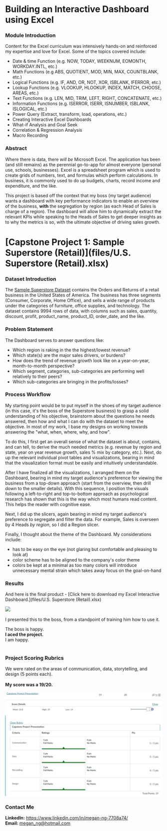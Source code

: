 # Building an Interactive Dashboard using Excel

### Module Introduction
Content for the Excel curriculum was intensively hands-on and reinforced my expertise and love for Excel. Some of the topics covered include:
* Date & time Function (e.g. NOW, TODAY, WEEKNUM, EOMONTH, WORKDAY.INTL, etc.)
* Math Functions (e.g ABS, QUOTIENT, MOD, MIN, MAX, COUNTBLANK, etc.)
* Logical Functions (e.g. IF, AND, OR, NOT, XOR, ISBLANK, IFERROR, etc.)
* Lookup Functions (e.g. VLOOKUP, HLOOKUP, INDEX, MATCH, CHOOSE, AREAS, etc.)
* Text Functions (e.g. LEN, MID, TRIM, LEFT, RIGHT, CONCATENATE, etc.)
* Information Functions (e.g. ISERROR, ISERR, ISNUMBER, ISBLANK, ISLOGICAL, etc.)
* Power Query (Extract, transform, load, operations, etc.)
* Creating Interactive Excel Dashboards
* What-if Analysis and Goal Seek
* Correlation & Regression Analysis
* Macro Recording


### Abstract
Where there is data, there _will be_ Microsoft Excel. The application has been (and still remains) as the perennial go-to-app for almost everyone (personal use, schools, businesses). Excel is a spreadsheet program which is used to create grids of numbers, text, and formulas which perform calculations. In business, it is commonly used to do up budgets, charts, record income and expenditure, and the like.

This project is based off the context that my boss (my target audience) wants a dashboard with key performance indicators to enable an overview of the business, **with** the segregation by region (as each Head of Sales is charge of a region). The dashboard will allow him to dynamically extract the relevant KPIs while speaking to the Heads of Sales to get deeper insights as to why the metrics is so, with the ultimate objective of driving sales growth.  

# [Capstone Project 1: Sample Superstore (Retail)](files/U.S. Superstore (Retail).xlsx)

### Dataset Introduction
The [Sample Superstore Dataset](https://www.wisdomaxis.com/technology/software/data/for-reports/super-stores-data-for-reports.php) contains the Orders and Returns of a retail business in the United States of America. The business has three segments (Consumer, Corporate, Home Office), and sells a wide range of products under the categories of furniture, office supplies, and technology. The dataset contains 9994 rows of data, with columns such as sales, quantity, discount, profit, product_name, product_ID, order_date, and the like.  


### Problem Statement
The Dashboard serves to answer questions like:
* Which region is raking in the the highest/lowest revenue?
* Which state(s) are the major sales drivers, or burdens?
* How does the trend of revenue growth look like on a year-on-year, month-to-month perspective?
* Which segment, categories, sub-categories are performing well relatively to their peers?
* Which sub-categories are bringing in the profits/losses?  


### Process Workflow
My starting point would be to put myself in the shoes of my target audience (in this case, it's the boss of the Superstore business) to grasp a solid understanding of his objective, brainstorm about the questions he needs answered, then how and what I can do with the dataset to meet the objective. In most of my work, I base my designs on working towards answering the "what, when, where, why, and how".

To do this, I first get an overall sense of what the dataset is about, contains, and can tell, to derive the much needed metrics (e.g. revenue by region and state, year on year revenue growth, sales % mix by category, etc.). Next, do up the relevant individual pivot tables and visualizations, bearing in mind that the visualization format must be easily and intuitively understandable.

After I have finalized all the visualizations, I arranged them on the Dashboard, bearing in mind my target audience's preference for viewing the business from a top-down approach (start from the overview, then drill down to the smaller details). With this sequence, I position the visuals following a left-to-right and top-to-bottom approach as psychological research has shown that this is the way which most humans read content. This helps the reader with cognitive ease.

Next, I did up the slicers, again bearing in mind my target audience's preference to segregate and filter the data. For example, Sales is overseen by 4 Heads _by region_, so I did a Region slicer.

Finally, I thought about the theme of the Dashboard. My considerations include:
* has to be easy on the eye (not glaring but comfortable and pleasing to look at)
* color scheme has to be aligned to the company's color theme
* colors be kept at a minimal as too many colors will introduce unnecessary mental strain which takes away focus on the goal-on-hand  


### Results
And here is the final product - [Click here to download my Excel Interactive Dashboard.](files/U.S. Superstore (Retail).xlsx)

<img src="images/Excel-Dashboard.gif?raw=true"/>


I presented this to the boss, from a standpoint of training him how to use it.

The boss is happy.  
**I aced the project.**  
I am happy.  
<br/>

### Project Scoring Rubrics
We were rated on the areas of communication, data, storytelling, and design (5 points each).  
<br/>
**My score was a 19/20.**

<img src="images/Capstone Project 1 - Scoring Rubrics.jpg"/>
<br/>

### Contact Me

**LinkedIn:** https://www.linkedin.com/in/megan-ng-7708a74/
<br/>
**Email:** megan_ng@hotmail.com

